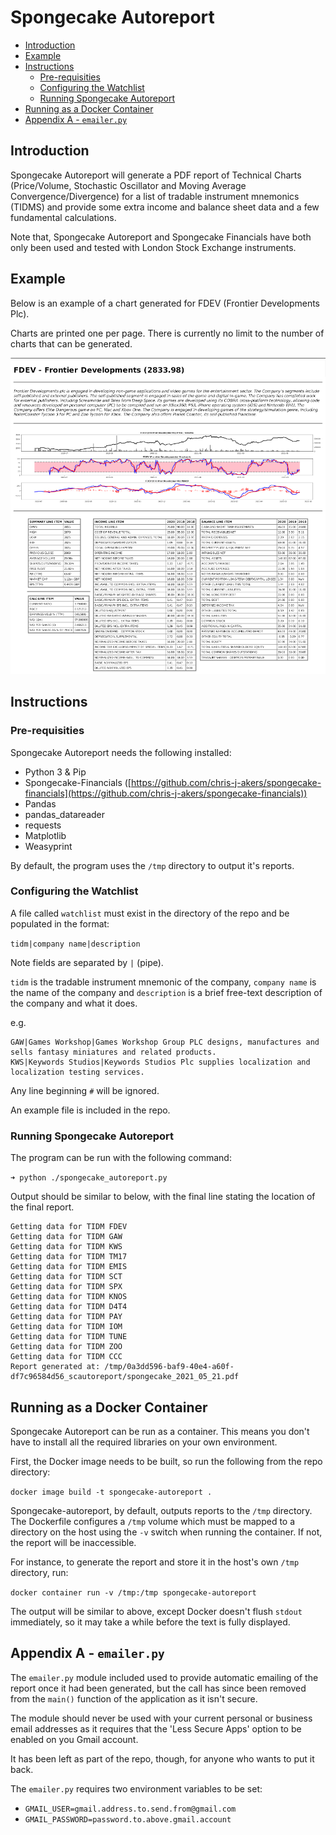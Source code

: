 # Spongecake Autoreport

- [Introduction](#introduction)
- [Example](#example)
- [Instructions](#instructions)
  - [Pre-requisities](#pre-requisities)
  - [Configuring the Watchlist](#configuring-the-watchlist)
  - [Running Spongecake Autoreport](#running-spongecake-autoreport)
- [Running as a Docker Container](#running-as-a-docker-container)
- [Appendix A - `emailer.py`](#appendix-a---emailerpy)

## Introduction

Spongecake Autoreport will generate a PDF report of Technical Charts (Price/Volume, Stochastic Oscillator and Moving Average Convergence/Divergence) for a list of tradable instrument mnemonics (TIDMS) and provide some extra income and balance sheet data and a few fundamental calculations.

Note that, Spongecake Autoreport and Spongecake Financials have both only been used and tested with London Stock Exchange instruments.

## Example

Below is an example of a chart generated for FDEV (Frontier Developments Plc).

Charts are printed one per page. There is currently no limit to the number of charts that can be generated.

![](readme_img/autoreport-example.png)


## Instructions

### Pre-requisities

Spongecake Autoreport needs the following installed:

* Python 3 & Pip
* Spongecake-Financials ([https://github.com/chris-j-akers/spongecake-financials](https://github.com/chris-j-akers/spongecake-financials))
* Pandas
* pandas_datareader
* requests
* Matplotlib
* Weasyprint

By default, the program uses the `/tmp` directory to output it's reports.

### Configuring the Watchlist

A file called `watchlist` must exist in the directory of the repo and be populated in the format:

`tidm|company name|description`

Note fields are separated by `|` (pipe).

`tidm` is the tradable instrument mnemonic of the company, `company name` is the name of the company and `description` is a brief free-text description of the company and what it does.

e.g.

```
GAW|Games Workshop|Games Workshop Group PLC designs, manufactures and sells fantasy miniatures and related products.
KWS|Keywords Studios|Keywords Studios Plc supplies localization and localization testing services. 
```

Any line beginning `#` will be ignored.

An example file is included in the repo.

### Running Spongecake Autoreport

The program can be run with the following command:

`➜ python ./spongecake_autoreport.py`

Output should be similar to below, with the final line stating the location of the final report.

```
Getting data for TIDM FDEV
Getting data for TIDM GAW
Getting data for TIDM KWS
Getting data for TIDM TM17
Getting data for TIDM EMIS
Getting data for TIDM SCT
Getting data for TIDM SPX
Getting data for TIDM KNOS
Getting data for TIDM D4T4
Getting data for TIDM PAY
Getting data for TIDM IOM
Getting data for TIDM TUNE
Getting data for TIDM ZOO
Getting data for TIDM CCC
Report generated at: /tmp/0a3dd596-baf9-40e4-a60f-df7c96584d56_scautoreport/spongecake_2021_05_21.pdf
```
## Running as a Docker Container

Spongecake Autoreport can be run as a container. This means you don't have to install all the required libraries on your own environment.

First, the Docker image needs to be built, so run the following from the repo directory:

`docker image build -t spongecake-autoreport .`

Spongecake-autoreport, by default, outputs reports to the `/tmp` directory. The Dockerfile configures a `/tmp` volume which must be mapped to a directory on the host using the `-v` switch when running the container. If not, the report will be inaccessible.

For instance, to generate the report and store it in the host's own `/tmp` directory, run:

`docker container run -v /tmp:/tmp spongecake-autoreport`

The output will be similar to above, except Docker doesn't flush `stdout` immediately, so it may take a while before the text is fully displayed.

## Appendix A - `emailer.py`

The `emailer.py` module included used to provide automatic emailing of the report once it had been generated, but the call has since been removed from the `main()` function of the application as it isn't secure.

The module should never be used with your current personal or business email addresses as it requires that the 'Less Secure Apps' option to be enabled on you Gmail account.

It has been left as part of the repo, though, for anyone who wants to put it back. 

The `emailer.py` requires two environment variables to be set:

* `GMAIL_USER=gmail.address.to.send.from@gmail.com`
* `GMAIL_PASSWORD=password.to.above.gmail.account`


